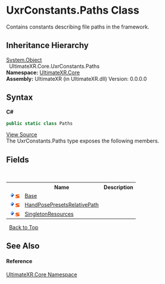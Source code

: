 # UxrConstants.Paths Class
 

Contains constants describing file paths in the framework.


## Inheritance Hierarchy
<a href="https://docs.microsoft.com/dotnet/api/system.object" target="_blank" rel="noopener noreferrer">System.Object</a><br />&nbsp;&nbsp;UltimateXR.Core.UxrConstants.Paths<br />
**Namespace:**&nbsp;<a href="N_UltimateXR_Core">UltimateXR.Core</a><br />**Assembly:**&nbsp;UltimateXR (in UltimateXR.dll) Version: 0.0.0.0

## Syntax

**C#**<br />
``` C#
public static class Paths
```

<a href="UltimateXR/Scripts/Core/UxrConstants.cs" rel="noopener noreferrer" title="View the source code">View Source</a><br />
The UxrConstants.Paths type exposes the following members.


## Fields
&nbsp;<table><tr><th></th><th>Name</th><th>Description</th></tr><tr><td>![Public field](media/pubfield.gif "Public field")![Static member](media/static.gif "Static member")</td><td><a href="F_UltimateXR_Core_UxrConstants_Paths_Base">Base</a></td><td /></tr><tr><td>![Public field](media/pubfield.gif "Public field")![Static member](media/static.gif "Static member")</td><td><a href="F_UltimateXR_Core_UxrConstants_Paths_HandPosePresetsRelativePath">HandPosePresetsRelativePath</a></td><td /></tr><tr><td>![Public field](media/pubfield.gif "Public field")![Static member](media/static.gif "Static member")</td><td><a href="F_UltimateXR_Core_UxrConstants_Paths_SingletonResources">SingletonResources</a></td><td /></tr></table>&nbsp;
<a href="#uxrconstants.paths-class">Back to Top</a>

## See Also


#### Reference
<a href="N_UltimateXR_Core">UltimateXR.Core Namespace</a><br />